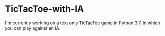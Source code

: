 # TicTacToe-with-IA
I'm currently working on a text only TicTacToe game in Python 3.7, in which you can play against an IA.
